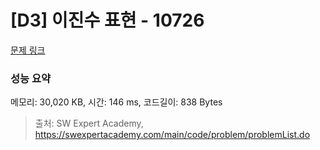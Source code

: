 # [D3] 이진수 표현 - 10726 

[문제 링크](https://swexpertacademy.com/main/code/problem/problemDetail.do?contestProbId=AXRSXf_a9qsDFAXS) 

### 성능 요약

메모리: 30,020 KB, 시간: 146 ms, 코드길이: 838 Bytes



> 출처: SW Expert Academy, https://swexpertacademy.com/main/code/problem/problemList.do